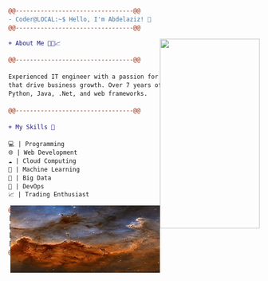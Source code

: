 ```diff
@@---------------------------------@@
- Coder@LOCAL:~$ Hello, I'm Abdelaziz! 👋
@@---------------------------------@@
```
<img align="right" src="mychar.gif" width="200"  height="380"/>


```diff
+ About Me 👨‍💻📈

@@---------------------------------@@

Experienced IT engineer with a passion for software solutions
that drive business growth. Over 7 years of expertise in
Python, Java, .Net, and web frameworks.

@@---------------------------------@@

+ My Skills 🚀

💻 | Programming
🌐 | Web Development
☁️ | Cloud Computing
🤖 | Machine Learning
💾 | Big Data
🚀 | DevOps
📈 | Trading Enthusiast

```


<img align="right" src="image.jpg" width="300" height="135"/>


```diff
@@---------------------------------@@
[:::::::::::::::::::::::::::::::::::]
[:::::[   CODED BY              ]:::] 
[:::::[          MrAbdelaziz   ]:::]
[:::::::::::::::::::::::::::::::::::]
@@---------------------------------@@

```

